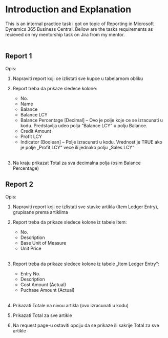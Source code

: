# Introduction and Explanation
This is an internal practice task i got on topic of Reporting in Microsoft Dynamics 365 Business Central. Bellow are the tasks requirements as recieved on my mentorship task on Jira from my mentor.
<br><br>

## Report 1
Opis:
1. Napraviti report koji ce izlistati sve kupce u tabelarnom obliku
2. Report treba da prikaze sledece kolone:
    - No.
    - Name
    - Balance
    - Balance LCY
    - Balance Percentage [Decimal] – Ovo je polje koje ce se izracunati u kodu. Predstavlja udeo polja “Balance LCY” u polju Balance.
    - Credit Amount
    - Profit LCY
    - Indicator [Boolean] – Polje izracunati u kodu. Vrednost je TRUE ako je polje „Profit LCY“ vece ili jednako polju „Sales LCY“
    
    <br>

3. Na kraju prikazat Total za sva decimalna polja (osim Balance Percentage)

## Report 2
Opis:
1. Napraviti report koji ce izlistati sve stavke artikla (Item Ledger Entry), grupisane prema artiklima
2. Report treba da prikaze sledece kolone iz tabele Item:
    - No.
    - Description
    - Base Unit of Measure
    - Unit Price
    
    <br>
    
3. Report treba da prikaze sledece kolone iz tabele „Item Ledger Entry“:
    - Entry No.
    - Description
    - Cost Amount (Actual)
    - Puchase Amount (Actual)

    <br>

4. Prikazati Totale na nivou artikla (ovo izracunati u kodu)
5. Prikazati Total za sve artikle
6. Na request page-u ostaviti opciju da se prikaze ili sakrije Total za sve artikle